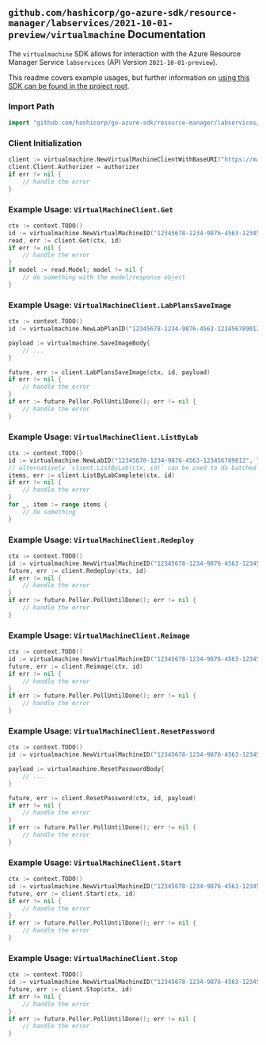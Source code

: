 
## `github.com/hashicorp/go-azure-sdk/resource-manager/labservices/2021-10-01-preview/virtualmachine` Documentation

The `virtualmachine` SDK allows for interaction with the Azure Resource Manager Service `labservices` (API Version `2021-10-01-preview`).

This readme covers example usages, but further information on [using this SDK can be found in the project root](https://github.com/hashicorp/go-azure-sdk/tree/main/docs).

### Import Path

```go
import "github.com/hashicorp/go-azure-sdk/resource-manager/labservices/2021-10-01-preview/virtualmachine"
```


### Client Initialization

```go
client := virtualmachine.NewVirtualMachineClientWithBaseURI("https://management.azure.com")
client.Client.Authorizer = authorizer
if err != nil {
	// handle the error
}
```


### Example Usage: `VirtualMachineClient.Get`

```go
ctx := context.TODO()
id := virtualmachine.NewVirtualMachineID("12345678-1234-9876-4563-123456789012", "example-resource-group", "labValue", "virtualMachineValue")
read, err := client.Get(ctx, id)
if err != nil {
	// handle the error
}
if model := read.Model; model != nil {
	// do something with the model/response object
}
```


### Example Usage: `VirtualMachineClient.LabPlansSaveImage`

```go
ctx := context.TODO()
id := virtualmachine.NewLabPlanID("12345678-1234-9876-4563-123456789012", "example-resource-group", "labPlanValue")

payload := virtualmachine.SaveImageBody{
	// ...
}

future, err := client.LabPlansSaveImage(ctx, id, payload)
if err != nil {
	// handle the error
}
if err := future.Poller.PollUntilDone(); err != nil {
	// handle the error
}
```


### Example Usage: `VirtualMachineClient.ListByLab`

```go
ctx := context.TODO()
id := virtualmachine.NewLabID("12345678-1234-9876-4563-123456789012", "example-resource-group", "labValue")
// alternatively `client.ListByLab(ctx, id)` can be used to do batched pagination
items, err := client.ListByLabComplete(ctx, id)
if err != nil {
	// handle the error
}
for _, item := range items {
	// do something
}
```


### Example Usage: `VirtualMachineClient.Redeploy`

```go
ctx := context.TODO()
id := virtualmachine.NewVirtualMachineID("12345678-1234-9876-4563-123456789012", "example-resource-group", "labValue", "virtualMachineValue")
future, err := client.Redeploy(ctx, id)
if err != nil {
	// handle the error
}
if err := future.Poller.PollUntilDone(); err != nil {
	// handle the error
}
```


### Example Usage: `VirtualMachineClient.Reimage`

```go
ctx := context.TODO()
id := virtualmachine.NewVirtualMachineID("12345678-1234-9876-4563-123456789012", "example-resource-group", "labValue", "virtualMachineValue")
future, err := client.Reimage(ctx, id)
if err != nil {
	// handle the error
}
if err := future.Poller.PollUntilDone(); err != nil {
	// handle the error
}
```


### Example Usage: `VirtualMachineClient.ResetPassword`

```go
ctx := context.TODO()
id := virtualmachine.NewVirtualMachineID("12345678-1234-9876-4563-123456789012", "example-resource-group", "labValue", "virtualMachineValue")

payload := virtualmachine.ResetPasswordBody{
	// ...
}

future, err := client.ResetPassword(ctx, id, payload)
if err != nil {
	// handle the error
}
if err := future.Poller.PollUntilDone(); err != nil {
	// handle the error
}
```


### Example Usage: `VirtualMachineClient.Start`

```go
ctx := context.TODO()
id := virtualmachine.NewVirtualMachineID("12345678-1234-9876-4563-123456789012", "example-resource-group", "labValue", "virtualMachineValue")
future, err := client.Start(ctx, id)
if err != nil {
	// handle the error
}
if err := future.Poller.PollUntilDone(); err != nil {
	// handle the error
}
```


### Example Usage: `VirtualMachineClient.Stop`

```go
ctx := context.TODO()
id := virtualmachine.NewVirtualMachineID("12345678-1234-9876-4563-123456789012", "example-resource-group", "labValue", "virtualMachineValue")
future, err := client.Stop(ctx, id)
if err != nil {
	// handle the error
}
if err := future.Poller.PollUntilDone(); err != nil {
	// handle the error
}
```
